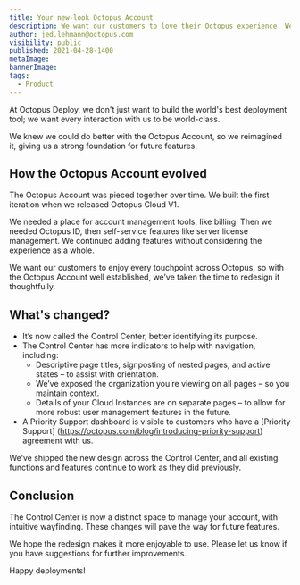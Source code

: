 ```yaml
---
title: Your new-look Octopus Account
description: We want our customers to love their Octopus experience. We knew we could do better with the Octopus Account, so we've redesigned it thoughtfully. Find out what's changed.
author: jed.lehmann@octopus.com
visibility: public
published: 2021-04-28-1400
metaImage: 
bannerImage: 
tags:
  - Product
---
```


At Octopus Deploy, we don't just want to build the world's best deployment tool; we want every interaction with us to be world-class. 

We knew we could do better with the Octopus Account, so we reimagined it, giving us a strong foundation for future features.

## How the Octopus Account evolved

The Octopus Account was pieced together over time. We built the first iteration when we released Octopus Cloud V1. 

We needed a place for account management tools, like billing. Then we needed Octopus ID, then self-service features like server license management. We continued adding features without considering the experience as a whole.

We want our customers to enjoy every touchpoint across Octopus, so with the Octopus Account well established, we’ve taken the time to redesign it thoughtfully.


## What's changed?

- It’s now called the Control Center, better identifying its purpose.
- The Control Center has more indicators to help with navigation, including:
   - Descriptive page titles, signposting of nested pages, and active states – to assist with orientation. 
   - We’ve exposed the organization you’re viewing on all pages – so you maintain context.
   - Details of your Cloud Instances are on separate pages – to allow for more robust user management features in the future.
- A Priority Support dashboard is visible to customers who have a [Priority Support] (https://octopus.com/blog/introducing-priority-support) agreement with us. 

We’ve shipped the new design across the Control Center, and all existing functions and features continue to work as they did previously.


## Conclusion

The Control Center is now a distinct space to manage your account, with intuitive wayfinding. These changes will pave the way for future features.

We hope the redesign makes it more enjoyable to use. Please let us know if you have suggestions for further improvements. 

Happy deployments!